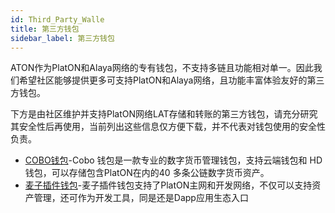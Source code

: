 ```yaml
---
id: Third_Party_Walle
title: 第三方钱包
sidebar_label: 第三方钱包
---
```


ATON作为PlatON和Alaya网络的专有钱包，不支持多链且功能相对单一。因此我们希望社区能够提供更多可支持PlatON和Alaya网络，且功能丰富体验友好的第三方钱包。

下方是由社区维护并支持PlatON网络LAT存储和转账的第三方钱包，请充分研究其安全性后再使用，当前列出这些信息仅方便下载，并不代表对钱包使用的安全性负责。

- [COBO钱包](https://cobo.com/)-Cobo 钱包是一款专业的数字货币管理钱包，支持云端钱包和 HD 钱包，可以存储包含PlatON在内的40 多条公链数字货币资产。
- [麦子插件钱包](https://blog.mathwallet.xyz/?p=5008)-麦子插件钱包支持了PlatON主网和开发网络，不仅可以支持资产管理，还可作为开发工具，同是还是Dapp应用生态入口
